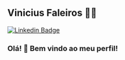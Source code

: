 ## Vinicius Faleiros :man_technologist:




[![Linkedin Badge](https://img.shields.io/badge/LinkedIn-blue?style=flat-square&logo=Linkedin&logoColor=white&link=https://www.linkedin.com/in/vinicius-faleiros/)](https://www.linkedin.com/in/vinicius-faleiros/)

### Olá! 👋  Bem vindo ao meu perfil!  #

